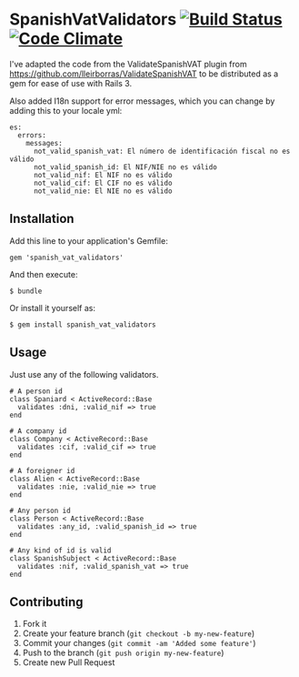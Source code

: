 # SpanishVatValidators [![Build Status](https://travis-ci.org/dgilperez/spanish_vat_validators.svg?branch=master)](https://travis-ci.org/dgilperez/spanish_vat_validators)[![Code Climate](https://codeclimate.com/github/dgilperez/spanish_vat_validators/badges/gpa.svg)](https://codeclimate.com/github/dgilperez/spanish_vat_validators)

I've adapted the code from the ValidateSpanishVAT plugin from https://github.com/lleirborras/ValidateSpanishVAT to be distributed as a gem for ease of use with Rails 3.

Also added I18n support for error messages, which you can change by adding this to your locale yml:

    es:
      errors:
        messages:
          not_valid_spanish_vat: El número de identificación fiscal no es válido
          not_valid_spanish_id: El NIF/NIE no es válido
          not_valid_nif: El NIF no es válido
          not_valid_cif: El CIF no es válido
          not_valid_nie: El NIE no es válido

## Installation

Add this line to your application's Gemfile:

    gem 'spanish_vat_validators'

And then execute:

    $ bundle

Or install it yourself as:

    $ gem install spanish_vat_validators

## Usage

Just use any of the following validators.

    # A person id
    class Spaniard < ActiveRecord::Base
      validates :dni, :valid_nif => true
    end

    # A company id
    class Company < ActiveRecord::Base
      validates :cif, :valid_cif => true
    end

    # A foreigner id
    class Alien < ActiveRecord::Base
      validates :nie, :valid_nie => true
    end

    # Any person id
    class Person < ActiveRecord::Base
      validates :any_id, :valid_spanish_id => true
    end

    # Any kind of id is valid
    class SpanishSubject < ActiveRecord::Base
      validates :nif, :valid_spanish_vat => true
    end

## Contributing

1. Fork it
2. Create your feature branch (`git checkout -b my-new-feature`)
3. Commit your changes (`git commit -am 'Added some feature'`)
4. Push to the branch (`git push origin my-new-feature`)
5. Create new Pull Request
